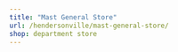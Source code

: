 ```yaml
---
title: "Mast General Store"
url: /hendersonville/mast-general-store/
shop: department store
---
```

